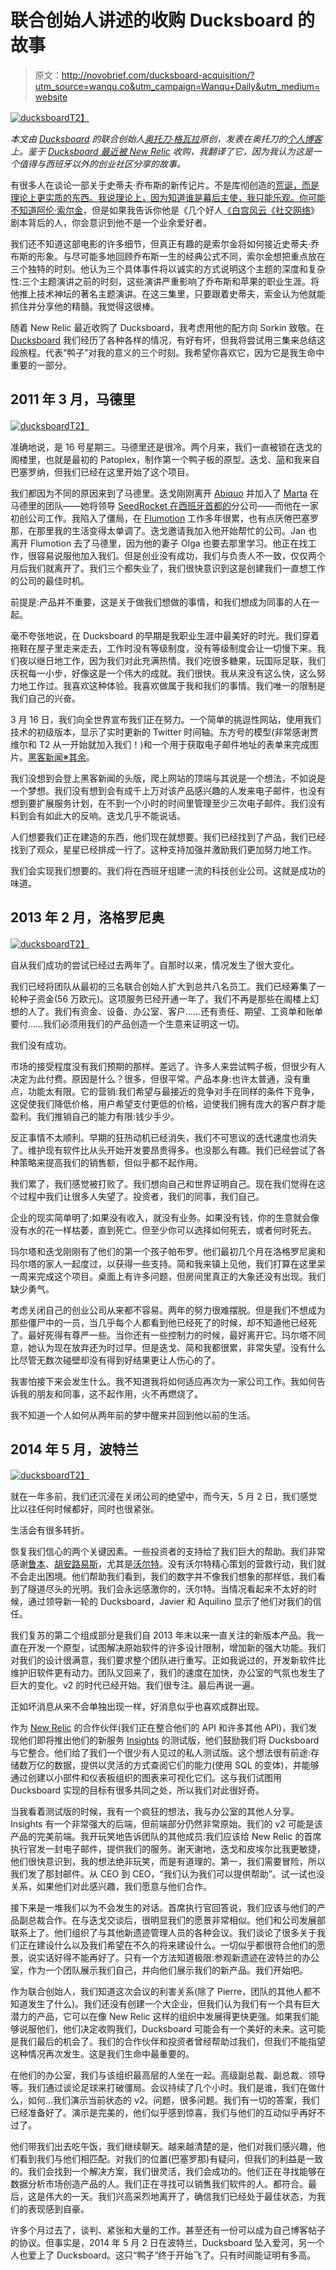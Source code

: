 # 联合创始人讲述的收购 Ducksboard 的故事

> 原文：<http://novobrief.com/ducksboard-acquisition/?utm_source=wanqu.co&utm_campaign=Wanqu+Daily&utm_medium=website>

[![ducksboard](img/7fcdcca86ff2e916e4611c21ec1e0c0f.png)T2】](https://novobrief.com/wp-content/uploads/2014/10/ducksboard-acquisition.png)

*本文由 [Ducksboard](http://ducksboard.com/) 的联合创始人[奥托刀·格瓦拉](https://twitter.com/aitorciki)原创，发表在奥托刀的[个人博客](http://blog.aitorciki.net/2014/10/13/ducksboard-a-la-sorkin/)上。鉴于 [Ducksboard 最近被 New Relic](https://novobrief.com/barcelona-based-ducksboard-acquired-new-relic/) 收购，我翻译了它，因为我认为这是一个值得与西班牙以外的创业社区分享的故事。*

有很多人在谈论一部关于史蒂夫·乔布斯的新传记片。不是库彻创造的[荒诞，而是理论上更实质的东西。我说理论上，因为知道谁是幕后主使，我只能乐观。你可能不知道](https://www.imdb.com/title/tt2357129/)[阿伦·索尔金](https://www.imdb.com/name/nm0815070/)，但是如果我告诉你他是《几个好人[《白宫风云](https://www.imdb.com/title/tt0200276/)[《社交网络](https://www.imdb.com/title/tt1285016/)》剧本背后的人，你会意识到他不是一个业余爱好者。

我们还不知道这部电影的许多细节，但真正有趣的是索尔金将如何接近史蒂夫·乔布斯的形象。与尽可能多地回顾乔布斯一生的经典公式不同，索尔金想把重点放在三个独特的时刻。他认为三个具体事件将以诚实的方式说明这个主题的深度和复杂性:三个主题演讲之前的时刻，这些演讲严重影响了乔布斯和苹果的职业生涯。将他推上技术神坛的著名主题演讲。在这三集里，只要跟着史蒂夫，索金认为他就能抓住并分享他的精髓。我觉得这很棒。

随着 New Relic 最近收购了 Ducksboard，我考虑用他的配方向 Sorkin 致敬。在 [Ducksboard](http://ducksboard.com/) 我们经历了各种各样的情况，有好有坏，但我将尝试用三集来总结这段旅程。代表“鸭子”对我的意义的三个时刻。我希望你喜欢它，因为它是我生命中重要的一部分。

## 2011 年 3 月，马德里

[![ducksboard](img/c7cc2bad0f25fcb3e80449245ece9e7e.png)T2】](https://novobrief.com/wp-content/uploads/2014/10/ducksboard-patoplex.jpg)

准确地说，是 16 号星期三。马德里还是很冷。两个月来，我们一直被锁在迭戈的阁楼里，也就是最初的 Patoplex，制作第一个鸭子板的原型。迭戈、[简](https://wulczer.org/)和我来自巴塞罗纳，但我们已经在这里开始了这个项目。

我们都因为不同的原因来到了马德里。迭戈刚刚离开 [Abiquo](http://www.abiquo.com/) 并加入了 [Marta](https://twitter.com/mrt_sanchez) 在马德里的团队——她将领导 [SeedRocket 在西班牙首都的](http://www.seedrocket.com/)分公司——而他在一家初创公司工作。我陷入了僵局，在 [Flumotion](http://www.flumotion.com/) 工作多年很累，也有点厌倦巴塞罗那，在那里我的生活变得太单调了。迭戈邀请我加入他开始帮忙的公司。Jan 也离开 Flumotion 去了马德里，因为他的妻子 Olga 也要去那里学习。他正在找工作，很容易说服他加入我们。但是创业没有成功，我们与负责人不一致，仅仅两个月后我们就离开了。我们三个都失业了，我们很快意识到这是创建我们一直想工作的公司的最佳时机。

前提是:产品并不重要，这是关于做我们想做的事情，和我们想成为同事的人在一起。

毫不夸张地说，在 Ducksboard 的早期是我职业生涯中最美好的时光。我们穿着拖鞋在屋子里走来走去，工作时没有等级制度，没有等级制度会让一切慢下来。我们夜以继日地工作，因为我们对此充满热情。我们吃很多糖果，玩国际足联，我们庆祝每一小步，好像这是一个伟大的成就。我们很快。我从来没有这么快，这么努力地工作过。我喜欢这种体验。我喜欢做属于我和我们的事情。我们唯一的限制是我们自己的兴奋。

3 月 16 日，我们向全世界宣布我们正在努力。一个简单的挑逗性网站，使用我们技术的初级版本，显示了实时更新的 Twitter 时间轴。东方号的模型(非常感谢贾维尔和 T2 从一开始就加入我们！)和一个用于获取电子邮件地址的表单来完成图片。[黑客新闻※其余](https://news.ycombinator.com/item?id=2332464)。

我们没想到会登上黑客新闻的头版，爬上网站的顶端与其说是一个想法，不如说是一个梦想。我们没有想到会有成千上万对该产品感兴趣的人发来电子邮件，也没有想到要扩展服务计划，在不到一个小时的时间里管理至少三次电子邮件。我们没有料到会有如此大的反响。迭戈几乎不能说话。

人们想要我们正在建造的东西，他们现在就想要。我们已经找到了产品，我们已经找到了观众，星星已经排成一行了。这种支持加强并激励我们更加努力地工作。

我们会实现我们想要的。我们将在西班牙组建一流的科技创业公司。这就是成功的味道。

## 2013 年 2 月，洛格罗尼奥

[![ducksboard](img/04322e08f729bf050d99dca49bb8c724.png)T2】](https://novobrief.com/wp-content/uploads/2014/10/ducksboard-acquisition.jpg)

自从我们成功的尝试已经过去两年了。自那时以来，情况发生了很大变化。

我们已经将团队从最初的三名联合创始人扩大到总共八名员工。我们已经筹集了一轮种子资金(56 万欧元)。这项服务已经开通一年了。我们不再是那些在阁楼上幻想的人了。我们有资金、设备、办公室、客户……还有责任、期望、工资单和账单要付……我们必须用我们的产品创造一个生意来证明这一切。

我们没有成功。

市场的接受程度没有我们预期的那样。差远了。许多人来尝试鸭子板，但很少有人决定为此付费。原因是什么？很多，但很平常。产品本身:也许太普通，没有重点，功能太有限。它的营销:我们希望与最接近的竞争对手在同样的条件下竞争，这促使我们降低价格，用户希望支付更低的价格，迫使我们拥有庞大的客户群才能盈利。我们推销自己的能力有限:钱少手少。

反正事情不太顺利。早期的狂热动机已经消失，我们不可思议的迭代速度也消失了。维护现有软件比从头开始开发要昂贵得多。也没那么有趣。我们已经尝试了各种策略来提高我们的销售额，但似乎都不起作用。

我们累了，我们感觉被打败了。我们想向自己和世界证明自己。现在我们觉得在这个过程中我们让很多人失望了。投资者，我们的同事，我们自己。

企业的现实简单明了:如果没有收入，就没有业务。如果没有钱，你的生意就会像没有水的花一样枯萎，直到死亡。但至少你可以选择如何死去，或者何时死去。

玛尔塔和迭戈刚刚有了他们的第一个孩子帕布罗。他们最初几个月在洛格罗尼奥和玛尔塔的家人一起度过，以获得一些支持。简和我来镇上见他，我们打算在这里呆一周来完成这个项目。桌面上有许多问题，但房间里真正的大象还没有出现。我们缺少勇气。

考虑关闭自己的创业公司从来都不容易。两年的努力很难摆脱。但是我们不想成为那些僵尸中的一员，当几乎每个人都看到他已经死了的时候，却不知道他已经死了。最好死得有尊严一些。当你还有一些控制力的时候，最好离开它。玛尔塔不同意，她认为现在放弃还为时过早。但是迭戈、简和我都很累，非常失望。没有什么比尽管无数次碰壁却没有得到好结果更让人伤心的了。

我害怕接下来会发生什么。我不知道我将如何适应再次为一家公司工作。我如何告诉我的朋友和同事，这不起作用，火不再燃烧了。

我不知道一个人如何从两年前的梦中醒来并回到他以前的生活。

## 2014 年 5 月，波特兰

[![ducksboard](img/0a80c0acc2da60e833b73fb676a46ced.png)T2】](https://novobrief.com/wp-content/uploads/2014/10/ducksboard-new-relic.jpg)

就在一年多前，我们还沉浸在关闭公司的绝望中，而今天，5 月 2 日，我们感觉比以往任何时候都好，同时也很紧张。

生活会有很多转折。

恢复我们信心的两个关键因素。一些投资者的支持给了我们巨大的帮助。我们非常感谢[鲁本](https://twitter.com/RubenColomer)、[胡安路易斯](https://twitter.com/jlhortelano)，尤其是[沃尔特](https://twitter.com/walterk)。没有沃尔特精心策划的营救行动，我们就不会走出困境。他们帮助我们看到，我们的数字并不像我们想象的那样低，我们看到了隧道尽头的光明。我们会永远感激你的，沃尔特。当情况看起来不太好的时候，通过领导新一轮的 Ducksboard，Javier 和 Aquilino 显示了他们对我们的信任。

我们复苏的第二个组成部分是我们自 2013 年末以来一直关注的新版本产品。我一直在开发一个原型，试图解决原始软件的许多设计限制，增加新的强大功能。我们对我们的设计很满意，我们要求整个团队进行重写。正如我说过的，开发新软件比维护旧软件更有动力。团队又回来了，我们的速度在加快，办公室的气氛也发生了巨大的变化。v2 的时代已经开始。我们很专注。最后再说一遍。

正如坏消息从来不会单独出现一样，好消息似乎也喜欢成群出现。

作为 [New Relic](https://newrelic.com/) 的合作伙伴(我们正在整合他们的 API 和许多其他 API)，我们发现他们即将推出他们的新服务 [Insights](https://newrelic.com/insights) 的测试版，他们鼓励我们将 Ducksboard 与它整合。他们给了我们一个很少有人见过的私人测试版。这个想法很有前途:存储数万亿的数据，提供以灵活的方式查阅它们的能力(使用 SQL 的变体)，并能够通过创建以小部件和仪表板组织的图表来可视化它们。这与我们试图用 Ducksboard 实现的目标有很多共同之处，所以我们对此很好奇。

当我看着测试版的时候，我有一个疯狂的想法，我与办公室的其他人分享。Insights 有一个非常强大的后端，但前端部分仍然非常原始。我们的 v2 可能是该产品的完美前端。我开玩笑地告诉团队的其他成员:我们应该给 New Relic 的首席执行官发一封电子邮件，提供我们的服务。谢天谢地，迭戈和皮埃尔比我更敏捷，他们很快意识到，我的想法绝非玩笑，而是有道理的。第一，我们需要冒险，所以我们发了那封邮件。从 CEO 到 CEO，“我们认为我们可以提供帮助”。试一试也没关系，如果他们对此感兴趣，我们愿意与他们合作。

接下来是一堆我们以为不会发生的对话。首席执行官回答说，我们应该与他们的产品副总裁合作。在与迭戈交谈后，很明显我们的愿景非常相似。他们和公司发展部联系上了。他们组织了与其他新遗迹管理人员的各种会议。我们谈论了很多关于我们正在建设什么以及我们希望在不久的将来建设什么。一切似乎都很符合他们的愿景，说实话好得不能再好了。只有一个方法知道极限:参观新遗迹在波特兰的办公室，作为一个团队展示我们自己，并向他们展示我们的新产品。我们开始吧。

作为联合创始人，我们知道这次会议的利害关系(除了 Pierre，团队的其他人都不知道发生了什么)。我们还没有创建一个大企业，但我们认为我们有一个具有巨大潜力的产品，它可以在像 New Relic 这样的组织中发展得更快更强。如果我们能够说服他们，他们决定收购我们，Ducksboard 可能会有一个美好的未来。这可能是我们最后的机会了。我们的合作伙伴和投资者曾经帮助过我们，但我们不能指望这种情况再次发生。这是我们生命中最重要的。

在他们的办公室，我们与该组织最高层的人坐在一起。高级副总裁、副总裁、领导等。我们通过谈论足球来打破僵局。会议持续了几个小时。我们是谁，我们在做什么，如何…我们演示当前状态的 v2。问题，很多问题。我们有一切的答案，我们已经准备好了。演示是完美的，他们似乎感到惊喜，我们与他们的互动似乎再好不过了。

他们带我们出去吃午饭，我们继续聊天。越来越清楚的是，他们对我们感兴趣，他们看到我们与他们相匹配。对我们的位置(巴塞罗那)有疑问，但我们的利益是一致的。我们会找到一个解决方案，我们很灵活，我们会成功的。他们正在寻找能够在数据分析市场创造产品的人。我们正在寻找可以销售我们软件的人。都符合。最后，这是伟大的一天。我们兴高采烈地离开了，确信我们已经处于最佳状态，为我们的表现感到自豪。

许多个月过去了，谈判、紧张和大量的工作。甚至还有一份可以成为自己博客帖子的协议。但事实是，2014 年 5 月 2 日在波特兰，Ducksboard 坠入爱河，另一个人也爱上了 Ducksboard。这只“鸭子”终于开始飞了。只有时间能证明有多高。